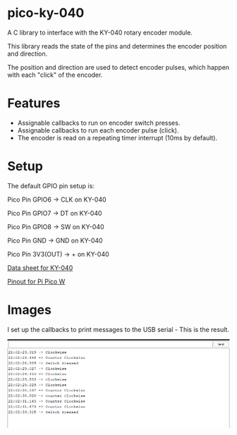 # pico-ky-040
A C library to interface with the KY-040 rotary encoder module.

This library reads the state of the pins and determines the encoder position and direction.

The position and direction are used to detect encoder pulses, which happen with each "click" of the encoder.

# Features

- Assignable callbacks to run on encoder switch presses.
- Assignable callbacks to run each encoder pulse (click). 
- The encoder is read on a repeating timer interrupt (10ms by default).

# Setup

The default GPIO pin setup is:

Pico Pin GPIO6 -> CLK on KY-040

Pico Pin GPIO7 -> DT on KY-040

Pico Pin GPIO8 -> SW on KY-040

Pico Pin GND -> GND on KY-040

Pico Pin 3V3(OUT) -> + on KY-040

[Data sheet for KY-040](https://www.handsontec.com/dataspecs/module/Rotary%20Encoder.pdf) 

[Pinout for Pi Pico W](https://datasheets.raspberrypi.com/picow/PicoW-A4-Pinout.pdf) 

# Images

I set up the callbacks to print messages to the USB serial - This is the result.

![USB serial out](https://github.com/Bailym/pico-ky-040/blob/main/images/USB%20serial%20out.png?raw=true)
